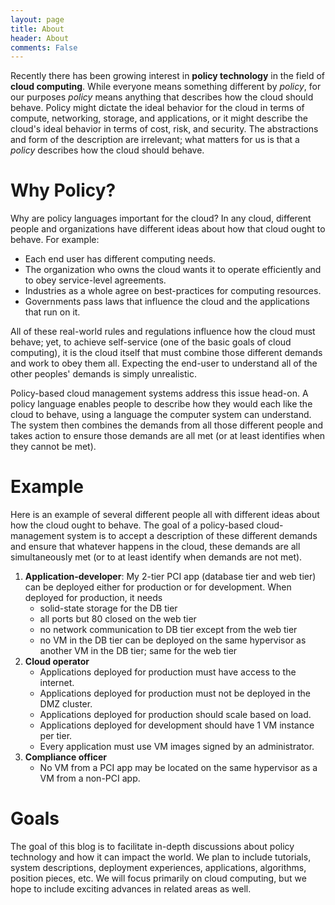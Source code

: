 ```yaml
---
layout: page
title: About
header: About
comments: False
---
```


Recently there has been growing interest in **policy technology** in the field of **cloud computing**.  While everyone means something different by *policy*, for our purposes *policy* means anything that describes how the cloud should behave.  Policy might dictate the ideal behavior for the cloud in terms of compute, networking, storage, and applications, or it might describe the cloud's ideal behavior in terms of cost, risk, and security.  The abstractions and form of the description are irrelevant; what matters for us is that a *policy* describes how the cloud should behave.

# Why Policy?

Why are policy languages important for the cloud?  In any cloud, different people and organizations have different ideas about how that cloud ought to behave.  For example:

* Each end user has different computing needs.
* The organization who owns the cloud wants it to operate efficiently and to obey service-level agreements.
* Industries as a whole agree on best-practices for computing resources.
* Governments pass laws that influence the cloud and the applications that run on it.

All of these real-world rules and regulations influence how the cloud must behave; yet, to achieve self-service (one of the basic goals of cloud computing), it is the cloud itself that must combine those different demands and work to obey them all.  Expecting the end-user to understand all of the other peoples' demands is simply unrealistic.

Policy-based cloud management systems address this issue head-on.  A policy language enables people to describe how they would each like the cloud to behave, using a language the computer system can understand.  The system then combines the demands from all those different people and takes action to ensure those demands are all met (or at least identifies when they cannot be met).


# Example

Here is an example of several different people all with different ideas about how the cloud ought to behave.  The goal of a policy-based cloud-management system is to accept a description of these different demands and ensure that whatever happens in the cloud, these demands are all simultaneously met (or to at least identify when  demands are not met).

1. **Application-developer**: My 2-tier PCI app (database tier and web tier) can be deployed either for production or for development.  When deployed for production, it needs
    * solid-state storage for the DB tier
    * all ports but 80 closed on the web tier
    * no network communication to DB tier except from the web tier
    * no VM in the DB tier can be deployed on the same hypervisor as another VM in the DB tier; same for the web tier
2. **Cloud operator**
    * Applications deployed for production must have access to the internet.
    * Applications deployed for production must not be deployed in the DMZ cluster.
    * Applications deployed for production should scale based on load.
    * Applications deployed for development should have 1 VM instance per tier.
    * Every application must use VM images signed by an administrator.
3. **Compliance officer**
    * No VM from a PCI app may be located on the same hypervisor as a VM from a non-PCI app.

<!--

The promise of policy technology is incredibly **attractive for customers** (organizations deploying cloud technology): people tell a cloud management system how the cloud ought to behave, and the computer system makes it happen.  Policy technology helps people cope with the staggering size and complexity of the infrastructure that makes up a cloud, the applications that run on that infrastructure, and peoples' disparate ideas about how the cloud should behave.

Policy technology is **attractive for vendors** because once a piece of technology has been given a description of what is supposed to happen, that technology knows precisely *what* its goals are and is free to implement those goals *how*ever it likes.  This separation of *what* and *how* gives vendors the freedom to implement the same API as competitors yet be innovative and differentiate their products.  And by supporting policy, vendors give customers the ability to manage technology the way their customers would like to manage it.
 -->

# Goals
The goal of this blog is to facilitate in-depth discussions about policy technology and how it can impact the world.  We plan to include tutorials, system descriptions, deployment experiences, applications, algorithms, position pieces, etc.  We will focus primarily on cloud computing, but we hope to include exciting advances in related areas as well.
